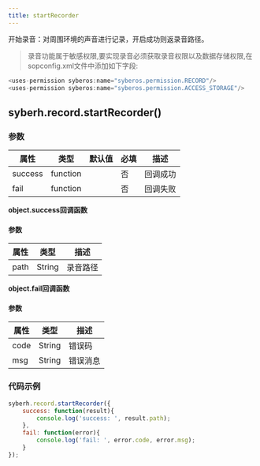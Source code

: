 ```yaml
---
title: startRecorder
---
```



开始录音：对周围环境的声音进行记录，开启成功则返录音路径。

> 录音功能属于敏感权限,要实现录音必须获取录音权限以及数据存储权限,在sopconfig.xml文件中添加如下字段:

``` javascript
<uses-permission syberos:name="syberos.permission.RECORD"/>
<uses-permission syberos:name="syberos.permission.ACCESS_STORAGE"/>
```

## syberh.record.startRecorder()
### **参数**
| 属性     | 类型   | 默认值  |  必填 | 描述                         |
| ---------- | ------- | -------- | ---------------- | ----------------------------------|
| success | function |        | 否       | 回调成功                    |
| fail   | function |        | 否       | 回调失败                    |

**object.success回调函数**
#### 参数
| 属性 | 类型   | 描述         |
| ---- | ------ | ------------ |
| path | String | 录音路径 |

**object.fail回调函数**
#### 参数
| 属性 | 类型   | 描述     |
| ---- | ------ | -------- |
| code | String | 错误码   |
| msg  | String | 错误消息 |



### **代码示例**
``` javascript
syberh.record.startRecorder({
	success: function(result){
		console.log('success: ', result.path); 
	},
	fail: function(error){
		console.log('fail: ', error.code, error.msg);
	}
});
```
